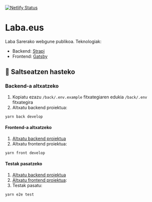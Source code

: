 [![Netlify Status](https://api.netlify.com/api/v1/badges/3e9ed70d-2f4b-4152-9aaf-1129570d01b4/deploy-status)](https://app.netlify.com/sites/laba-webgunea/deploys)

# Laba.eus

Laba Sarerako webgune publikoa. Teknologiak:

- Backend: [Strapi](https://strapi.io/resource-center)
- Frontend: [Gatsby](https://www.gatsbyjs.com/docs)

## 👀 Saltseatzen hasteko

### Backend-a altxatzeko

1. Kopiatu ezazu `/back/.env.example` fitxategiaren edukia `/back/.env` fitxategira
2. Altxatu backend proiektua:

```
yarn back develop
```

#### Frontend-a altxatzeko

1. [Altxatu backend proiektua](#backend-a-altxatzeko)
2. Altxatu frontend proiektua:

```
yarn front develop
```

#### Testak pasatzeko

1. [Altxatu backend proiektua](#backend-a-altxatzeko)
2. [Altxatu frontend proiektua](#frontend-a-altxatzeko):
3. Testak pasatu:

```
yarn e2e test
```
